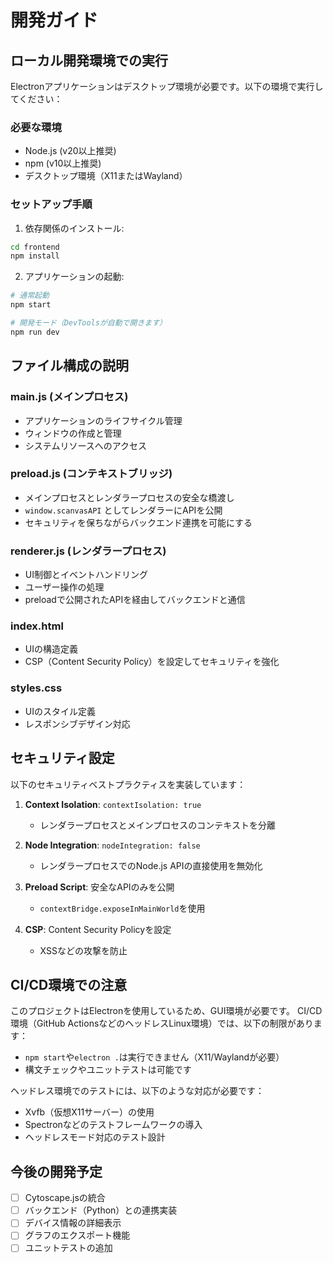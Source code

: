 # 開発ガイド

## ローカル開発環境での実行

Electronアプリケーションはデスクトップ環境が必要です。以下の環境で実行してください：

### 必要な環境

- Node.js (v20以上推奨)
- npm (v10以上推奨)
- デスクトップ環境（X11またはWayland）

### セットアップ手順

1. 依存関係のインストール:
```bash
cd frontend
npm install
```

2. アプリケーションの起動:
```bash
# 通常起動
npm start

# 開発モード（DevToolsが自動で開きます）
npm run dev
```

## ファイル構成の説明

### main.js (メインプロセス)
- アプリケーションのライフサイクル管理
- ウィンドウの作成と管理
- システムリソースへのアクセス

### preload.js (コンテキストブリッジ)
- メインプロセスとレンダラープロセスの安全な橋渡し
- `window.scanvasAPI` としてレンダラーにAPIを公開
- セキュリティを保ちながらバックエンド連携を可能にする

### renderer.js (レンダラープロセス)
- UI制御とイベントハンドリング
- ユーザー操作の処理
- preloadで公開されたAPIを経由してバックエンドと通信

### index.html
- UIの構造定義
- CSP（Content Security Policy）を設定してセキュリティを強化

### styles.css
- UIのスタイル定義
- レスポンシブデザイン対応

## セキュリティ設定

以下のセキュリティベストプラクティスを実装しています：

1. **Context Isolation**: `contextIsolation: true`
   - レンダラープロセスとメインプロセスのコンテキストを分離

2. **Node Integration**: `nodeIntegration: false`
   - レンダラープロセスでのNode.js APIの直接使用を無効化

3. **Preload Script**: 安全なAPIのみを公開
   - `contextBridge.exposeInMainWorld`を使用

4. **CSP**: Content Security Policyを設定
   - XSSなどの攻撃を防止

## CI/CD環境での注意

このプロジェクトはElectronを使用しているため、GUI環境が必要です。
CI/CD環境（GitHub ActionsなどのヘッドレスLinux環境）では、以下の制限があります：

- `npm start`や`electron .`は実行できません（X11/Waylandが必要）
- 構文チェックやユニットテストは可能です

ヘッドレス環境でのテストには、以下のような対応が必要です：
- Xvfb（仮想X11サーバー）の使用
- Spectronなどのテストフレームワークの導入
- ヘッドレスモード対応のテスト設計

## 今後の開発予定

- [ ] Cytoscape.jsの統合
- [ ] バックエンド（Python）との連携実装
- [ ] デバイス情報の詳細表示
- [ ] グラフのエクスポート機能
- [ ] ユニットテストの追加
